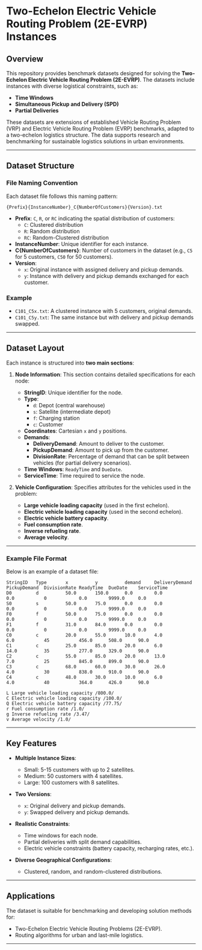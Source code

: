 # Two-Echelon Electric Vehicle Routing Problem (2E-EVRP) Instances

## Overview

This repository provides benchmark datasets designed for solving the **Two-Echelon Electric Vehicle Routing Problem (2E-EVRP)**. The datasets include instances with diverse logistical constraints, such as:
- **Time Windows**
- **Simultaneous Pickup and Delivery (SPD)**
- **Partial Deliveries**

These datasets are extensions of established Vehicle Routing Problem (VRP) and Electric Vehicle Routing Problem (EVRP) benchmarks, adapted to a two-echelon logistics structure. The data supports research and benchmarking for sustainable logistics solutions in urban environments.

---

## Dataset Structure

### File Naming Convention

Each dataset file follows this naming pattern:

```
{Prefix}{InstanceNumber}_C{NumberOfCustomers}{Version}.txt
```

- **Prefix**: `C`, `R`, or `RC` indicating the spatial distribution of customers:
  - `C`: Clustered distribution
  - `R`: Random distribution
  - `RC`: Random-Clustered distribution
- **InstanceNumber**: Unique identifier for each instance.
- **C{NumberOfCustomers}**: Number of customers in the dataset (e.g., `C5` for 5 customers, `C50` for 50 customers).
- **Version**:
  - `x`: Original instance with assigned delivery and pickup demands.
  - `y`: Instance with delivery and pickup demands exchanged for each customer.

### Example
- `C101_C5x.txt`: A clustered instance with 5 customers, original demands.
- `C101_C5y.txt`: The same instance but with delivery and pickup demands swapped.

---

## Dataset Layout

Each instance is structured into **two main sections**:

1. **Node Information**:
   This section contains detailed specifications for each node:
   - **StringID**: Unique identifier for the node.
   - **Type**:
     - `d`: Depot (central warehouse)
     - `s`: Satellite (intermediate depot)
     - `f`: Charging station
     - `c`: Customer
   - **Coordinates**: Cartesian `x` and `y` positions.
   - **Demands**:
     - **DeliveryDemand**: Amount to deliver to the customer.
     - **PickupDemand**: Amount to pick up from the customer.
     - **DivisionRate**: Percentage of demand that can be split between vehicles (for partial delivery scenarios).
   - **Time Windows**: `ReadyTime` and `DueDate`.
   - **ServiceTime**: Time required to service the node.

2. **Vehicle Configuration**:
   Specifies attributes for the vehicles used in the problem:
   - **Large vehicle loading capacity** (used in the first echelon).
   - **Electric vehicle loading capacity** (used in the second echelon).
   - **Electric vehicle battery capacity**.
   - **Fuel consumption rate**.
   - **Inverse refueling rate**.
   - **Average velocity**.

---

### Example File Format

Below is an example of a dataset file:

```
StringID   Type       x          y          demand     DeliveryDemand  PickupDemand  DivisionRate ReadyTime  DueDate    ServiceTime
D0         d          50.0       150.0      0.0        0.0             0.0           0            0.0        9999.0     0.0         
S0         s          50.0       75.0       0.0        0.0             0.0           0            0.0        9999.0     0.0         
F0         f          50.0       75.0       0.0        0.0             0.0           0            0.0        9999.0     0.0         
F1         f          31.0       84.0       0.0        0.0             0.0           0            0.0        9999.0     0.0         
C0         c          20.0       55.0       10.0       4.0             6.0           45           456.0      508.0      90.0        
C1         c          25.0       85.0       20.0       6.0             14.0          35           277.0      329.0      90.0        
C2         c          55.0       85.0       20.0       13.0            7.0           25           845.0      899.0      90.0        
C3         c          68.0       60.0       30.0       26.0            4.0           30           838.0      910.0      90.0        
C4         c          48.0       30.0       10.0       6.0             4.0           40           364.0      426.0      90.0        

L Large vehicle loading capacity /800.0/
C Electric vehicle loading capacity /100.0/
Q Electric vehicle battery capacity /77.75/
r Fuel consumption rate /1.0/
g Inverse refueling rate /3.47/
v Average velocity /1.0/
```

---

## Key Features

- **Multiple Instance Sizes**:
  - Small: 5-15 customers with up to 2 satellites.
  - Medium: 50 customers with 4 satellites.
  - Large: 100 customers with 8 satellites.

- **Two Versions**:
  - `x`: Original delivery and pickup demands.
  - `y`: Swapped delivery and pickup demands.

- **Realistic Constraints**:
  - Time windows for each node.
  - Partial deliveries with split demand capabilities.
  - Electric vehicle constraints (battery capacity, recharging rates, etc.).

- **Diverse Geographical Configurations**:
  - Clustered, random, and random-clustered distributions.

---

## Applications

The dataset is suitable for benchmarking and developing solution methods for:
- Two-Echelon Electric Vehicle Routing Problems (2E-EVRP).
- Routing algorithms for urban and last-mile logistics.

---

